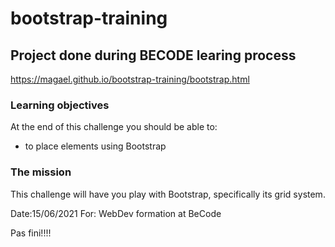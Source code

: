 # bootstrap-training

## Project done during BECODE learing process

https://magael.github.io/bootstrap-training/bootstrap.html


### Learning objectives
At the end of this challenge you should be able to:

* to place elements using Bootstrap

### The mission

This challenge will have you play with Bootstrap, specifically its grid system.

Date:15/06/2021
For: WebDev formation at BeCode

Pas fini!!!!



